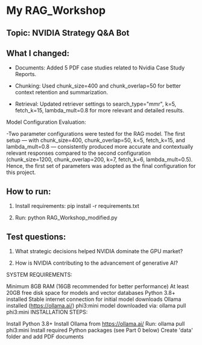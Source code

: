 # My RAG_Workshop

## Topic: NVIDIA Strategy Q&A Bot

## What I changed:

- Documents: Added 5 PDF case studies related to Nvidia Case Study Reports.

- Chunking: Used chunk_size=400 and chunk_overlap=50 for better context retention and summarization.

- Retrieval: Updated retriever settings to search_type="mmr", k=5, fetch_k=15, lambda_mult=0.8 for more relevant and detailed results.

Model Configuration Evaluation: 	
	
-Two parameter configurations were tested for the RAG model. The first setup — with chunk_size=400, chunk_overlap=50, k=5, fetch_k=15, and lambda_mult=0.8 — consistently produced more accurate and contextually relevant responses compared to the second configuration (chunk_size=1200, chunk_overlap=200, k=7, fetch_k=6, lambda_mult=0.5). Hence, the first set of parameters was adopted as the final configuration for this project.

## How to run:

1. Install requirements: pip install -r requirements.txt

2. Run: python RAG_Workshop_modified.py

## Test questions:

1. What strategic decisions helped NVIDIA dominate the GPU market?

2. How is NVIDIA contributing to the advancement of generative AI?

SYSTEM REQUIREMENTS:

Minimum 8GB RAM (16GB recommended for better performance)
At least 20GB free disk space for models and vector databases
Python 3.8+ installed
Stable internet connection for initial model downloads
Ollama installed (https://ollama.ai/)
phi3:mini model downloaded via: ollama pull phi3:mini
INSTALLATION STEPS:

Install Python 3.8+
Install Ollama from https://ollama.ai/
Run: ollama pull phi3:mini
Install required Python packages (see Part 0 below)
Create 'data' folder and add PDF documents


